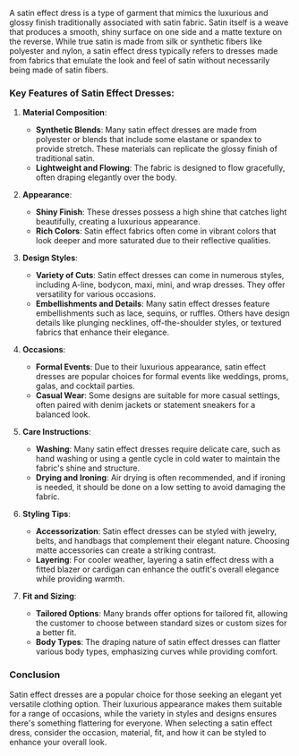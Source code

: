 A satin effect dress is a type of garment that mimics the luxurious and glossy finish traditionally associated with satin fabric. Satin itself is a weave that produces a smooth, shiny surface on one side and a matte texture on the reverse. While true satin is made from silk or synthetic fibers like polyester and nylon, a satin effect dress typically refers to dresses made from fabrics that emulate the look and feel of satin without necessarily being made of satin fibers.

### Key Features of Satin Effect Dresses:

1. **Material Composition**:
   - **Synthetic Blends**: Many satin effect dresses are made from polyester or blends that include some elastane or spandex to provide stretch. These materials can replicate the glossy finish of traditional satin.
   - **Lightweight and Flowing**: The fabric is designed to flow gracefully, often draping elegantly over the body.

2. **Appearance**:
   - **Shiny Finish**: These dresses possess a high shine that catches light beautifully, creating a luxurious appearance.
   - **Rich Colors**: Satin effect fabrics often come in vibrant colors that look deeper and more saturated due to their reflective qualities.

3. **Design Styles**:
   - **Variety of Cuts**: Satin effect dresses can come in numerous styles, including A-line, bodycon, maxi, mini, and wrap dresses. They offer versatility for various occasions.
   - **Embellishments and Details**: Many satin effect dresses feature embellishments such as lace, sequins, or ruffles. Others have design details like plunging necklines, off-the-shoulder styles, or textured fabrics that enhance their elegance.

4. **Occasions**:
   - **Formal Events**: Due to their luxurious appearance, satin effect dresses are popular choices for formal events like weddings, proms, galas, and cocktail parties.
   - **Casual Wear**: Some designs are suitable for more casual settings, often paired with denim jackets or statement sneakers for a balanced look.

5. **Care Instructions**:
   - **Washing**: Many satin effect dresses require delicate care, such as hand washing or using a gentle cycle in cold water to maintain the fabric's shine and structure.
   - **Drying and Ironing**: Air drying is often recommended, and if ironing is needed, it should be done on a low setting to avoid damaging the fabric.

6. **Styling Tips**:
   - **Accessorization**: Satin effect dresses can be styled with jewelry, belts, and handbags that complement their elegant nature. Choosing matte accessories can create a striking contrast.
   - **Layering**: For cooler weather, layering a satin effect dress with a fitted blazer or cardigan can enhance the outfit's overall elegance while providing warmth.

7. **Fit and Sizing**:
   - **Tailored Options**: Many brands offer options for tailored fit, allowing the customer to choose between standard sizes or custom sizes for a better fit.
   - **Body Types**: The draping nature of satin effect dresses can flatter various body types, emphasizing curves while providing comfort.

### Conclusion

Satin effect dresses are a popular choice for those seeking an elegant yet versatile clothing option. Their luxurious appearance makes them suitable for a range of occasions, while the variety in styles and designs ensures there's something flattering for everyone. When selecting a satin effect dress, consider the occasion, material, fit, and how it can be styled to enhance your overall look.